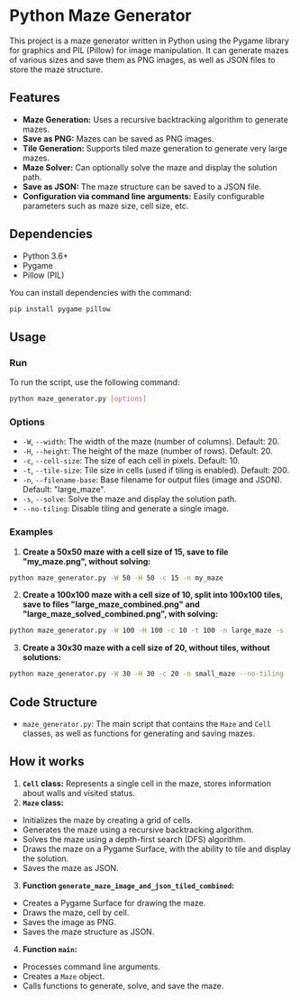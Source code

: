 # Python Maze Generator

This project is a maze generator written in Python using the Pygame library for graphics and PIL (Pillow) for image manipulation. It can generate mazes of various sizes and save them as PNG images, as well as JSON files to store the maze structure.

## Features

- **Maze Generation:** Uses a recursive backtracking algorithm to generate mazes.
- **Save as PNG:** Mazes can be saved as PNG images.
- **Tile Generation:** Supports tiled maze generation to generate very large mazes.
- **Maze Solver:** Can optionally solve the maze and display the solution path.
- **Save as JSON:** The maze structure can be saved to a JSON file.
- **Configuration via command line arguments:** Easily configurable parameters such as maze size, cell size, etc.

## Dependencies

- Python 3.6+
- Pygame
- Pillow (PIL)

You can install dependencies with the command:

```bash
pip install pygame pillow
```

## Usage

### Run

To run the script, use the following command:

```bash
python maze_generator.py [options]
```

### Options

- `-W`, `--width`: The width of the maze (number of columns). Default: 20.
- `-H`, `--height`: The height of the maze (number of rows). Default: 20.
- `-c`, `--cell-size`: The size of each cell in pixels. Default: 10.
- `-t`, `--tile-size`: Tile size in cells (used if tiling is enabled). Default: 200.
- `-n`, `--filename-base`: Base filename for output files (image and JSON). Default: "large\_maze".
- `-s`, `--solve`: Solve the maze and display the solution path.
- `--no-tiling`: Disable tiling and generate a single image.

### Examples

1. **Create a 50x50 maze with a cell size of 15, save to file "my_maze.png", without solving:**

```bash
python maze_generator.py -W 50 -H 50 -c 15 -n my_maze
```

2. **Create a 100x100 maze with a cell size of 10, split into 100x100 tiles, save to files "large_maze_combined.png" and "large_maze_solved_combined.png", with solving:**

```bash
python maze_generator.py -W 100 -H 100 -c 10 -t 100 -n large_maze -s
```

3. **Create a 30x30 maze with a cell size of 20, without tiles, without solutions:**

```bash
python maze_generator.py -W 30 -H 30 -c 20 -n small_maze --no-tiling
```

## Code Structure

- `maze_generator.py`: The main script that contains the `Maze` and `Cell` classes, as well as functions for generating and saving mazes.

## How it works

1. **`Cell` class:** Represents a single cell in the maze, stores information about walls and visited status.
2. **`Maze` class:**
- Initializes the maze by creating a grid of cells.
- Generates the maze using a recursive backtracking algorithm.
- Solves the maze using a depth-first search (DFS) algorithm.
- Draws the maze on a Pygame Surface, with the ability to tile and display the solution.
- Saves the maze as JSON.
3. **Function `generate_maze_image_and_json_tiled_combined`:**
- Creates a Pygame Surface for drawing the maze.
- Draws the maze, cell by cell.
- Saves the image as PNG.
- Saves the maze structure as JSON.
4. **Function `main`:**
- Processes command line arguments.
- Creates a `Maze` object.
- Calls functions to generate, solve, and save the maze.

